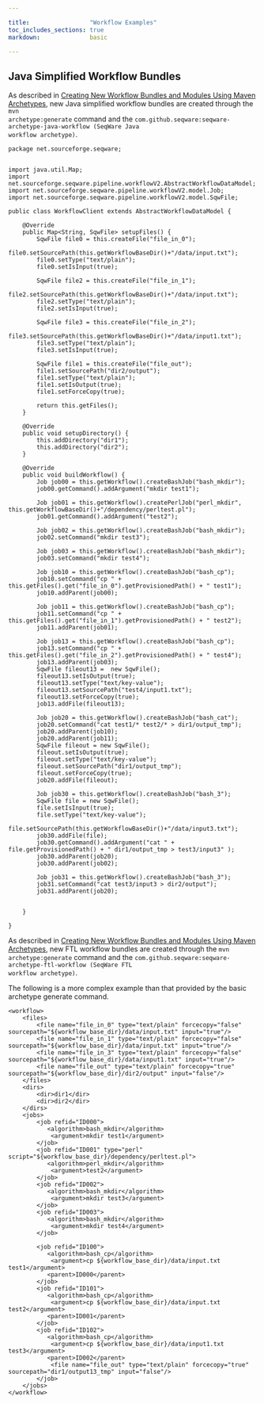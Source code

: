 ```yaml
---

title:                 "Workflow Examples"
toc_includes_sections: true
markdown:              basic

---
```


## Java Simplified Workflow Bundles

As described in [Creating New Workflow Bundles and Modules Using Maven Archetypes](/docs/14-workflow-mvn/), new Java simplified workflow bundles are created through the <code>mvn archetype:generate</code> command and the <code>com.github.seqware:seqware-archetype-java-workflow (SeqWare Java workflow archetype)</code>.

	package net.sourceforge.seqware;


	import java.util.Map;
	import net.sourceforge.seqware.pipeline.workflowV2.AbstractWorkflowDataModel;
	import net.sourceforge.seqware.pipeline.workflowV2.model.Job;
	import net.sourceforge.seqware.pipeline.workflowV2.model.SqwFile;

	public class WorkflowClient extends AbstractWorkflowDataModel {

	    @Override
	    public Map<String, SqwFile> setupFiles() {
	        SqwFile file0 = this.createFile("file_in_0");
	        file0.setSourcePath(this.getWorkflowBaseDir()+"/data/input.txt");
	        file0.setType("text/plain");
	        file0.setIsInput(true);
        
	        SqwFile file2 = this.createFile("file_in_1");
	        file2.setSourcePath(this.getWorkflowBaseDir()+"/data/input.txt");
	        file2.setType("text/plain");
	        file2.setIsInput(true);
	        
	        SqwFile file3 = this.createFile("file_in_2");
	        file3.setSourcePath(this.getWorkflowBaseDir()+"/data/input1.txt");
	        file3.setType("text/plain");
	        file3.setIsInput(true);
         
	        SqwFile file1 = this.createFile("file_out"); 
	        file1.setSourcePath("dir2/output");
	        file1.setType("text/plain");
	        file1.setIsOutput(true);
	        file1.setForceCopy(true);
        
	        return this.getFiles();
	    }
    
	    @Override
	    public void setupDirectory() {
	        this.addDirectory("dir1");
	        this.addDirectory("dir2");
	    }
    
	    @Override
	    public void buildWorkflow() {
	        Job job00 = this.getWorkflow().createBashJob("bash_mkdir");
	        job00.getCommand().addArgument("mkdir test1");      
        
	        Job job01 = this.getWorkflow().createPerlJob("perl_mkdir", 		this.getWorkflowBaseDir()+"/dependency/perltest.pl");
	        job01.getCommand().addArgument("test2");
 
	        Job job02 = this.getWorkflow().createBashJob("bash_mkdir");
	        job02.setCommand("mkdir test3");
	        
	        Job job03 = this.getWorkflow().createBashJob("bash_mkdir");
	        job03.setCommand("mkdir test4");
        
	        Job job10 = this.getWorkflow().createBashJob("bash_cp");
	        job10.setCommand("cp " + this.getFiles().get("file_in_0").getProvisionedPath() + " test1");
	        job10.addParent(job00);
        
	        Job job11 = this.getWorkflow().createBashJob("bash_cp");
	        job11.setCommand("cp " + this.getFiles().get("file_in_1").getProvisionedPath() + " test2");
	        job11.addParent(job01);
               
	        Job job13 = this.getWorkflow().createBashJob("bash_cp");
	        job13.setCommand("cp " + this.getFiles().get("file_in_2").getProvisionedPath() + " test4");
	        job13.addParent(job03);
	        SqwFile fileout13 =  new SqwFile();
	        fileout13.setIsOutput(true);
	        fileout13.setType("text/key-value");
	        fileout13.setSourcePath("test4/input1.txt");
	        fileout13.setForceCopy(true);
	        job13.addFile(fileout13);
        
	        Job job20 = this.getWorkflow().createBashJob("bash_cat");
	        job20.setCommand("cat test1/* test2/* > dir1/output_tmp");
	        job20.addParent(job10);
	        job20.addParent(job11);
	        SqwFile fileout = new SqwFile();
	        fileout.setIsOutput(true);
	        fileout.setType("text/key-value");
	        fileout.setSourcePath("dir1/output_tmp");
	        fileout.setForceCopy(true);
	        job20.addFile(fileout);
        
	        Job job30 = this.getWorkflow().createBashJob("bash_3");
	        SqwFile file = new SqwFile();
	        file.setIsInput(true);
	        file.setType("text/key-value");
	        file.setSourcePath(this.getWorkflowBaseDir()+"/data/input3.txt");
	        job30.addFile(file);
	        job30.getCommand().addArgument("cat " + file.getProvisionedPath() + " dir1/output_tmp > test3/input3" );
	        job30.addParent(job20);
	        job30.addParent(job02);
        
	        Job job31 = this.getWorkflow().createBashJob("bash_3");
	        job31.setCommand("cat test3/input3 > dir2/output");
	        job31.addParent(job20);
        

	    }

	}

As described in [Creating New Workflow Bundles and Modules Using Maven Archetypes](/docs/14-workflow-mvn/), new FTL workflow bundles are created through the <code>mvn archetype:generate</code> command and the <code>com.github.seqware:seqware-archetype-ftl-workflow (SeqWare FTL workflow archetype)</code>.

The following is a more complex example than that provided by the basic archetype generate command.

	<workflow>
		<files>
			<file name="file_in_0" type="text/plain" forcecopy="false" sourcepath="${workflow_base_dir}/data/input.txt" input="true"/>
			<file name="file_in_1" type="text/plain" forcecopy="false" sourcepath="${workflow_base_dir}/data/input.txt" input="true"/>
			<file name="file_in_3" type="text/plain" forcecopy="false" sourcepath="${workflow_base_dir}/data/input1.txt" input="true"/>
			<file name="file_out" type="text/plain" forcecopy="true" sourcepath="${workflow_base_dir}/dir2/output" input="false"/>
		</files>
		<dirs>
			<dir>dir1</dir>
			<dir>dir2</dir>
		</dirs>
	    <jobs>
	        <job refid="ID000">
         	   <algorithm>bash_mkdir</algorithm>
	            <argument>mkdir test1</argument>
	        </job>
	        <job refid="ID001" type="perl" script="${workflow_base_dir}/dependency/perltest.pl">
         	   <algorithm>perl_mkdir</algorithm>
	            <argument>test2</argument>
	        </job>
	        <job refid="ID002">
         	   <algorithm>bash_mkdir</algorithm>
	            <argument>mkdir test3</argument>
	        </job>
	        <job refid="ID003">
         	   <algorithm>bash_mkdir</algorithm>
	            <argument>mkdir test4</argument>
	        </job>
        
	        <job refid="ID100">
         	   <algorithm>bash_cp</algorithm>
	            <argument>cp ${workflow_base_dir}/data/input.txt test1</argument>
         	   <parent>ID000</parent>
	        </job>
	        <job refid="ID101">
         	   <algorithm>bash_cp</algorithm>
	            <argument>cp ${workflow_base_dir}/data/input.txt test2</argument>
         	   <parent>ID001</parent>
	        </job>
	        <job refid="ID102">
         	   <algorithm>bash_cp</algorithm>
	            <argument>cp ${workflow_base_dir}/data/input1.txt test3</argument>
         	   <parent>ID002</parent>
	            <file name="file_out" type="text/plain" forcecopy="true" sourcepath="dir1/output13_tmp" input="false"/>
	        </job>
	    </jobs>
	</workflow>
